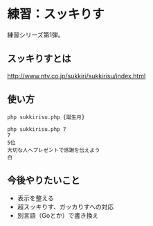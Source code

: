 # 練習：スッキりす
練習シリーズ第1弾。

## スッキりすとは
http://www.ntv.co.jp/sukkiri/sukkirisu/index.html

## 使い方
```
php sukkirisu.php {誕生月}

php sukkirisu.php 7
7
5位
大切な人へプレゼントで感謝を伝えよう
白
```

## 今後やりたいこと
- 表示を整える
- 超スッキりす、ガッカりすへの対応
- 別言語（Goとか）で書き換え
